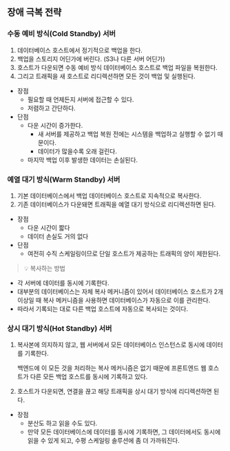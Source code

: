 ## 장애 극복 전략

### 수동 예비 방식(Cold Standby) 서버

1. 데이터베이스 호스트에서 정기적으로 백업을 한다.
2. 백업을 스토리지 어딘가에 버린다. (S3나 다른 서버 어딘가)
3. 호스트가 다운되면 수동 예비 방식 데이터베이스 호스트로 백업 파일을 복원한다.
4. 그리고 트래픽을 새 호스트로 리디렉션하면 모든 것이 백업 및 실행된다.
- 장점
    - 필요할 때 언제든지 서버에 접근할 수 있다.
    - 저렴하고 간단하다.
- 단점
    - 다운 시간이 증가한다.
        - 새 서버를 제공하고 백업 복원 전에는 시스템을 백업하고 실행할 수 없기 때문이다.
        - 데이터가 많을수록 오래 걸린다.
    - 마지막 백업 이후 발생한 데이터는 손실된다.

### 예열 대기 방식(Warm Standby) 서버

1. 기본 데이터베이스에서 백업 데이터베이스 호스트로 지속적으로 복사한다.
2. 기존 데이터베이스가 다운돼면 트래픽을 예열 대기 방식으로 리디렉션하면 된다.
- 장점
    - 다운 시간이 짧다
    - 데이터 손실도 거의 없다
- 단점 
  - 여전히 수직 스케일링이므로 단일 호스트가 제공하는 트래픽의 양이 제한된다.

> 💡 복사하는 방법

- 각 서버에 데이터를 동시에 기록한다.
- 대부분의 데이터베이스는 자체 복사 메커니즘이 있어서 데이터베이스 호스트가 2개 이상일 때 복사 메커니즘을 사용하면 데이터베이스가 자동으로 이를 관리한다.
- 따라서 기록되는 대로 다른 백업 호스트에 자동으로 복사되는 것이다.

### 상시 대기 방식(Hot Standby) 서버

1. 복사본에 의지하지 않고, 웹 서버에서 모든 데이터베이스 인스턴스로 동시에 데이터를 기록한다.

   백엔드에 이 모든 것을 처리하는 복사 메커니즘은 없기 때문에 프론트엔드 웹 호스트가 다른 모든 백업 호스트를 동시에 기록하고 있다.

2. 호스트가 다운되면, 연결을 끊고 해당 트래픽을 상시 대기 방식에 리디렉션하면 된다.
- 장점
    - 분산도 하고 읽을 수도 있다.
    - 만약 모든 데이터베이스에 데이터를 동시에 기록하면, 그 데이터에서도 동시에 읽을 수 있게 되고, 수평 스케일링 솔루션에 좀 더 가까워진다.